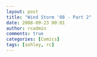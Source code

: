 ```yaml
---
layout: post
title: "Wind Storm '08 - Part 2"
date: 2008-09-23 00:01
author: rcadmin
comments: true
categories: [Comics]
tags: [ashley, rc]
---
```

<a href="http://bitsmack.com/wp/2008/09/23/wind-storm-08-part-2/"><img src="http://bitsmack.com/wp/wp-content/uploads/2008/09/20080923.jpg" alt="" title="Can you look online and see why the power is out?" class="alignnone size-full wp-image-1453" /></a>
